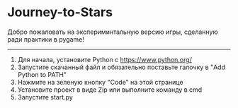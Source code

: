 # Journey-to-Stars
Добро пожаловать на экспериминтальную версию игры, сделанную ради практики в pygame!

---

1. Для начала, установите Python с https://www.python.org/
2. Запустите скачанный файл и обязательно поставьте галочку в "Add Python to PATH"
3. Нажмите на зеленую кнопку "Code" на этой странице
4. Установите проект в виде Zip или выполните команду в cmd
5. Запустите start.py
